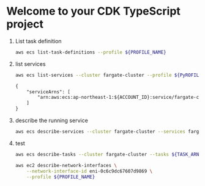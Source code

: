 # Welcome to your CDK TypeScript project

1. List task definition
    ```sh
    aws ecs list-task-definitions --profile ${PROFILE_NAME}
    ```
2. list services
    ```sh
    aws ecs list-services --cluster fargate-cluster --profile ${PyROFILE_NAME}
    ```
    ```txt
    {
        "serviceArns": [
            "arn:aws:ecs:ap-northeast-1:${ACCOUNT_ID}:service/fargate-cluster/fargate-service"
        ]
    }
    ```
3. describe the running service
    ```sh
    aws ecs describe-services --cluster fargate-cluster --services fargate-service --profile ${PROFILE_NAME}
    ```
4. 
    test
    ```sh
    aws ecs describe-tasks --cluster fargate-cluster --tasks ${TASK_ARN} --profile ${PROFILE_NAME}
    ```
    ```sh
    aws ec2 describe-network-interfaces \
        --network-interface-id eni-0c6c9dc67607d9869 \
        --profile ${PROFILE_NAME}
    ```